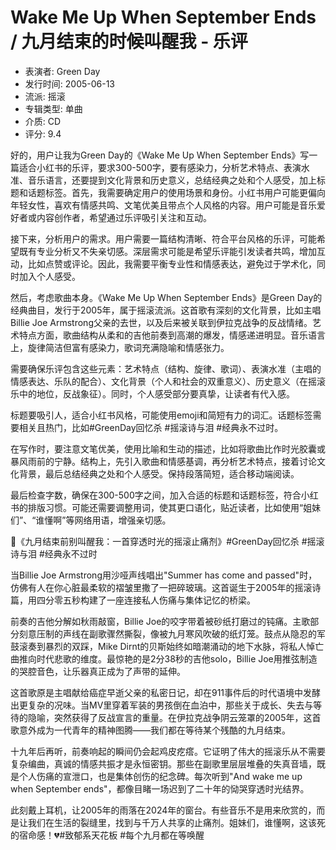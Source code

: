# Wake Me Up When September Ends / 九月结束的时候叫醒我 - 乐评

- 表演者: Green Day
- 发行时间: 2005-06-13
- 流派: 摇滚
- 专辑类型: 单曲
- 介质: CD
- 评分: 9.4

<think>
好的，用户让我为Green Day的《Wake Me Up When September Ends》写一篇适合小红书的乐评，要求300-500字，要有感染力，分析艺术特点、表演水准、音乐语言，还要提到文化背景和历史意义，总结经典之处和个人感受，加上标题和话题标签。首先，我需要确定用户的使用场景和身份。小红书用户可能更偏向年轻女性，喜欢有情感共鸣、文笔优美且带点个人风格的内容。用户可能是音乐爱好者或内容创作者，希望通过乐评吸引关注和互动。

接下来，分析用户的需求。用户需要一篇结构清晰、符合平台风格的乐评，可能希望既有专业分析又不失亲切感。深层需求可能是希望乐评能引发读者共鸣，增加互动，比如点赞或评论。因此，我需要平衡专业性和情感表达，避免过于学术化，同时加入个人感受。

然后，考虑歌曲本身。《Wake Me Up When September Ends》是Green Day的经典曲目，发行于2005年，属于摇滚流派。这首歌有深刻的文化背景，比如主唱Billie Joe Armstrong父亲的去世，以及后来被关联到伊拉克战争的反战情绪。艺术特点方面，歌曲结构从柔和的吉他前奏到高潮的爆发，情感递进明显。音乐语言上，旋律简洁但富有感染力，歌词充满隐喻和情感张力。

需要确保乐评包含这些元素：艺术特点（结构、旋律、歌词）、表演水准（主唱的情感表达、乐队的配合）、文化背景（个人和社会的双重意义）、历史意义（在摇滚乐中的地位，反战象征）。同时，个人感受部分要真挚，让读者有代入感。

标题要吸引人，适合小红书风格，可能使用emoji和简短有力的词汇。话题标签需要相关且热门，比如#GreenDay回忆杀 #摇滚诗与泪 #经典永不过时。

在写作时，要注意文笔优美，使用比喻和生动的描述，比如将歌曲比作时光胶囊或暴风雨前的宁静。结构上，先引入歌曲和情感基调，再分析艺术特点，接着讨论文化背景，最后总结经典之处和个人感受。保持段落简短，适合移动端阅读。

最后检查字数，确保在300-500字之间，加入合适的标题和话题标签，符合小红书的排版习惯。可能还需要调整用词，使其更口语化，贴近读者，比如使用“姐妹们”、“谁懂啊”等网络用语，增强亲切感。
</think>

🎸《九月结束前别叫醒我：一首穿透时光的摇滚止痛剂》#GreenDay回忆杀 #摇滚诗与泪 #经典永不过时

当Billie Joe Armstrong用沙哑声线唱出"Summer has come and passed"时，仿佛有人在你心脏最柔软的褶皱里撒了一把碎玻璃。这首诞生于2005年的摇滚诗篇，用四分零五秒构建了一座连接私人伤痛与集体记忆的桥梁。

前奏的吉他分解如秋雨敲窗，Billie Joe的咬字带着被砂纸打磨过的钝痛。主歌部分刻意压制的声线在副歌骤然撕裂，像被九月寒风吹破的纸灯笼。鼓点从隐忍的军鼓滚奏到暴烈的双踩，Mike Dirnt的贝斯始终如暗潮涌动的地下水脉，将私人悼亡曲推向时代悲歌的维度。最惊艳的是2分38秒的吉他solo，Billie Joe用推弦制造的哭腔音色，让乐器真正成为了声带的延伸。

这首歌原是主唱献给癌症早逝父亲的私密日记，却在911事件后的时代语境中发酵出更复杂的况味。当MV里穿着军装的男孩倒在血泊中，那些关于成长、失去与等待的隐喻，突然获得了反战宣言的重量。在伊拉克战争阴云笼罩的2005年，这首歌意外成为一代青年的精神图腾——我们都在等待某个残酷的九月结束。

十九年后再听，前奏响起的瞬间仍会起鸡皮疙瘩。它证明了伟大的摇滚乐从不需要复杂编曲，真诚的情感共振才是永恒密钥。那些在副歌里层层堆叠的失真音墙，既是个人伤痛的宣泄口，也是集体创伤的纪念碑。每次听到"And wake me up when September ends"，都像目睹一场迟到了二十年的恸哭穿透时光结界。

此刻戴上耳机，让2005年的雨落在2024年的窗台。有些音乐不是用来欣赏的，而是让我们在生活的裂缝里，找到与千万人共享的止痛剂。姐妹们，谁懂啊，这该死的宿命感！💔#致郁系天花板 #每个九月都在等唤醒
